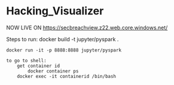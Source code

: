 # Hacking_Visualizer

NOW LIVE ON https://secbreachview.z22.web.core.windows.net/


Steps to run:
    docker build -t jupyter/pyspark .
    
    docker run -it -p 8888:8888 jupyter/pyspark

    to go to shell:
        get container id    
            docker container ps
        docker exec -it containerid /bin/bash
